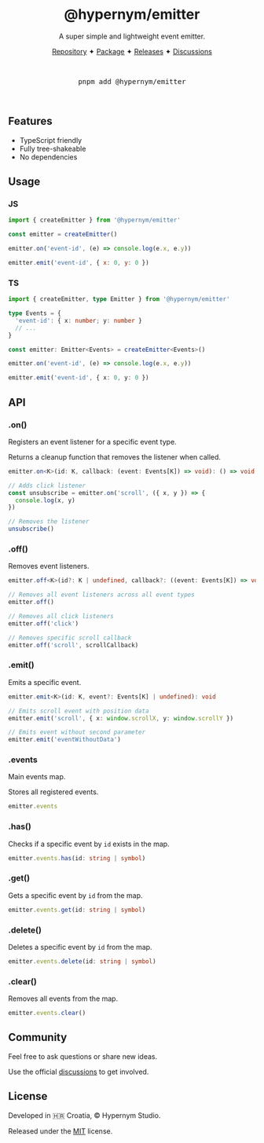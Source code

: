 <h1 align="center">@hypernym/emitter</h1>

<p align="center">A super simple and lightweight event emitter.</p>

<p align="center">
  <a href="https://github.com/hypernym-studio/emitter">Repository</a>
  <span>✦</span>
  <a href="https://www.npmjs.com/package/@hypernym/emitter">Package</a>
  <span>✦</span>
  <a href="https://github.com/hypernym-studio/emitter/releases">Releases</a>
  <span>✦</span>
  <a href="https://github.com/hypernym-studio/emitter/discussions">Discussions</a>
</p>

<br>

<pre align="center">pnpm add @hypernym/emitter</pre>

<br>

## Features

- TypeScript friendly
- Fully tree-shakeable
- No dependencies

## Usage

### JS

```js
import { createEmitter } from '@hypernym/emitter'

const emitter = createEmitter()

emitter.on('event-id', (e) => console.log(e.x, e.y))

emitter.emit('event-id', { x: 0, y: 0 })
```

### TS

```ts
import { createEmitter, type Emitter } from '@hypernym/emitter'

type Events = {
  'event-id': { x: number; y: number }
  // ...
}

const emitter: Emitter<Events> = createEmitter<Events>()

emitter.on('event-id', (e) => console.log(e.x, e.y))

emitter.emit('event-id', { x: 0, y: 0 })
```

## API

### .on()

Registers an event listener for a specific event type.

Returns a cleanup function that removes the listener when called.

```ts
emitter.on<K>(id: K, callback: (event: Events[K]) => void): () => void
```

```ts
// Adds click listener
const unsubscribe = emitter.on('scroll', ({ x, y }) => {
  console.log(x, y)
})

// Removes the listener
unsubscribe()
```

### .off()

Removes event listeners.

```ts
emitter.off<K>(id?: K | undefined, callback?: ((event: Events[K]) => void) | undefined): void
```

```ts
// Removes all event listeners across all event types
emitter.off()

// Removes all click listeners
emitter.off('click')

// Removes specific scroll callback
emitter.off('scroll', scrollCallback)
```

### .emit()

Emits a specific event.

```ts
emitter.emit<K>(id: K, event?: Events[K] | undefined): void
```

```ts
// Emits scroll event with position data
emitter.emit('scroll', { x: window.scrollX, y: window.scrollY })

// Emits event without second parameter
emitter.emit('eventWithoutData')
```

### .events

Main events map.

Stores all registered events.

```ts
emitter.events
```

### .has()

Checks if a specific event by `id` exists in the map.

```ts
emitter.events.has(id: string | symbol)
```

### .get()

Gets a specific event by `id` from the map.

```ts
emitter.events.get(id: string | symbol)
```

### .delete()

Deletes a specific event by `id` from the map.

```ts
emitter.events.delete(id: string | symbol)
```

### .clear()

Removes all events from the map.

```ts
emitter.events.clear()
```

## Community

Feel free to ask questions or share new ideas.

Use the official [discussions](https://github.com/hypernym-studio/emitter/discussions) to get involved.

## License

Developed in 🇭🇷 Croatia, © Hypernym Studio.

Released under the [MIT](LICENSE.txt) license.
